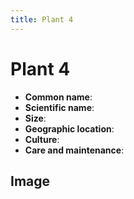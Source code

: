 ```yaml
---
title: Plant 4
---
```


# Plant 4

- **Common name**:
- **Scientific name**:
- **Size**:
- **Geographic location**:
- **Culture**:
- **Care and maintenance**:

## Image

<!-- Add an image of the plant below. For example:
![Plant 4](images/plant-04.jpg)
-->
